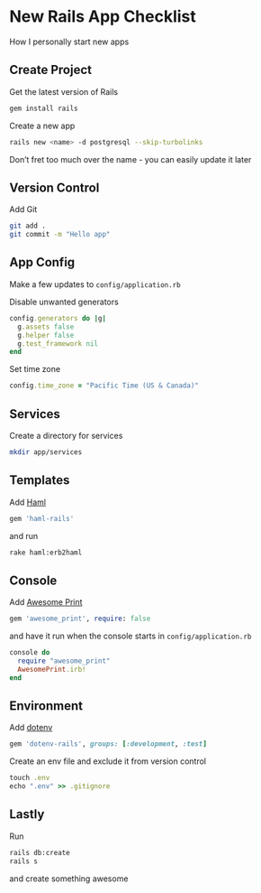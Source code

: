 # New Rails App Checklist

How I personally start new apps

## Create Project

Get the latest version of Rails

```sh
gem install rails
```

Create a new app

```sh
rails new <name> -d postgresql --skip-turbolinks
```

Don’t fret too much over the name - you can easily update it later

## Version Control

Add Git

```sh
git add .
git commit -m "Hello app"
```

## App Config

Make a few updates to `config/application.rb`

Disable unwanted generators

```ruby
config.generators do |g|
  g.assets false
  g.helper false
  g.test_framework nil
end
```

Set time zone

```ruby
config.time_zone = "Pacific Time (US & Canada)"
```

## Services

Create a directory for services

```sh
mkdir app/services
```

## Templates

Add [Haml](https://github.com/indirect/haml-rails)

```ruby
gem 'haml-rails'
```

and run

```sh
rake haml:erb2haml
```

## Console

Add [Awesome Print](https://github.com/awesome-print/awesome_print)

```ruby
gem 'awesome_print', require: false
```

and have it run when the console starts in `config/application.rb`

```ruby
console do
  require "awesome_print"
  AwesomePrint.irb!
end
```

## Environment

Add [dotenv](https://github.com/bkeepers/dotenv)

```ruby
gem 'dotenv-rails', groups: [:development, :test]
```

Create an env file and exclude it from version control

```ruby
touch .env
echo ".env" >> .gitignore
```

## Lastly

Run

```sh
rails db:create
rails s
```

and create something awesome
